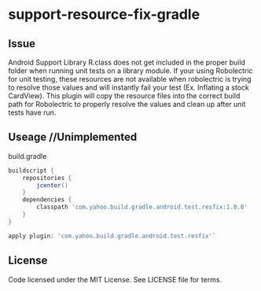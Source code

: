 support-resource-fix-gradle
=============

## Issue
Android Support Library R.class does not get included in the proper build folder when running unit tests on a library module. If your using Robolectric for unit testing, these resources are not available when robolectric is trying to resolve those values and will instantly fail your test (Ex. Inflating a stock CardView). This plugin will copy the resource files into the correct build path for Robolectric to properly resolve the values and clean up after unit tests have run.


## Useage //Unimplemented
build.gradle
```groovy
buildscript {
    repositories {
        jcenter()
    }
    dependencies {
        classpath 'com.yahoo.build.gradle.android.test.resfix:1.0.0'
    }
}

apply plugin: 'com.yahoo.build.gradle.android.test.resfix'`
```

## License
Code licensed under the MIT License. See LICENSE file for terms.
